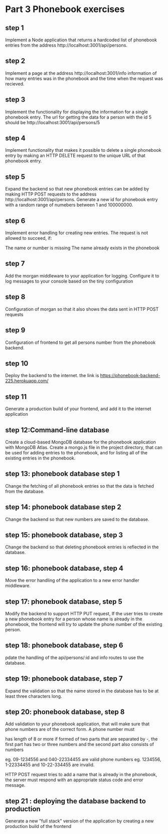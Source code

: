 # Part 3 Phonebook exercises

## step 1

Implement a Node application that returns a hardcoded list of phonebook entries from the address http://localhost:3001/api/persons.

## step 2

Implement a page at the address http://localhost:3001/info information of how many entries was in the phonebook and the time when the request was recieved.

## step 3

Implement the functionality for displaying the information for a single phonebook entry. The url for getting the data for a person with the id 5 should be http://localhost:3001/api/persons/5

## step 4

Implement functionality that makes it possible to delete a single phonebook entry by making an HTTP DELETE request to the unique URL of that phonebook entry.

## step 5

Expand the backend so that new phonebook entries can be added by making HTTP POST requests to the address http://localhost:3001/api/persons. Generate a new id for phonebook entry with a random range of numebers between 1 and 100000000.

## step 6

Implement error handling for creating new entries. The request is not allowed to succeed, if:

The name or number is missing
The name already exists in the phonebook

## step 7

Add the morgan middleware to your application for logging. Configure it to log messages to your console based on the tiny configuration

## step 8

Configuration of morgan so that it also shows the data sent in HTTP POST requests

## step 9

Configuration of frontend to get all persons number from the phonebook backend.

## step 10

Deploy the backend to the internet. the link is https://phonebook-backend-225.herokuapp.com/

## step 11

Generate a production build of your frontend, and add it to the internet application

## step 12:Command-line database

Create a cloud-based MongoDB database for the phonebook application with MongoDB Atlas.
Create a mongo.js file in the project directory, that can be used for adding entries to the phonebook, and for listing all of the existing entries in the phonebook.

## step 13: phonebook database step 1

Change the fetching of all phonebook entries so that the data is fetched from the database.

## step 14: phonebook database step 2

Change the backend so that new numbers are saved to the database.

## step 15: phonebook database, step 3

Change the backend so that deleting phonebook entries is reflected in the database.

## step 16: phonebook database, step 4

Move the error handling of the application to a new error handler middleware.

## step 17: phonebook database, step 5

Modify the backend to support HTTP PUT request, If the user tries to create a new phonebook entry for a person whose name is already in the phonebook, the frontend will try to update the phone number of the existing person.

## step 18: phonebook database, step 6

pdate the handling of the api/persons/:id and info routes to use the database.

## step 19: phonebook database, step 7

Expand the validation so that the name stored in the database has to be at least three characters long.

## step 20: phonebook database, step 8

Add validation to your phonebook application, that will make sure that phone numbers are of the correct form.
A phone number must

has length of 8 or more
if formed of two parts that are separated by -, the first part has two or three numbers and the second part also consists of numbers

eg. 09-1234556 and 040-22334455 are valid phone numbers
eg. 1234556, 1-22334455 and 10-22-334455 are invalid.

HTTP POST request tries to add a name that is already in the phonebook, the server must respond with an appropriate status code and error message.

## step 21 : deploying the database backend to production

Generate a new "full stack" version of the application by creating a new production build of the frontend
